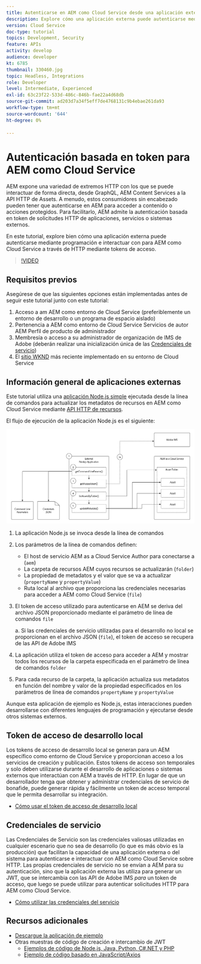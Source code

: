 ```yaml
---
title: Autenticarse en AEM como Cloud Service desde una aplicación externa
description: Explore cómo una aplicación externa puede autenticarse mediante programación e interactuar con AEM como Cloud Service a través de HTTP mediante Tokens de acceso de desarrollo local y credenciales de servicio.
version: Cloud Service
doc-type: tutorial
topics: Development, Security
feature: APIs
activity: develop
audience: developer
kt: 6785
thumbnail: 330460.jpg
topic: Headless, Integrations
role: Developer
level: Intermediate, Experienced
exl-id: 63c23f22-533d-486c-846b-fae22a4d68db
source-git-commit: ad203d7a34f5eff7de4768131c9b4ebae261da93
workflow-type: tm+mt
source-wordcount: '644'
ht-degree: 0%

---
```


# Autenticación basada en token para AEM como Cloud Service

AEM expone una variedad de extremos HTTP con los que se puede interactuar de forma directa, desde GraphQL, AEM Content Services a la API HTTP de Assets. A menudo, estos consumidores sin encabezado pueden tener que autenticarse en AEM para acceder a contenido o acciones protegidos. Para facilitarlo, AEM admite la autenticación basada en token de solicitudes HTTP de aplicaciones, servicios o sistemas externos.

En este tutorial, explore bien cómo una aplicación externa puede autenticarse mediante programación e interactuar con para AEM como Cloud Service a través de HTTP mediante tokens de acceso.

>[!VIDEO](https://video.tv.adobe.com/v/330460/?quality=12&learn=on)

## Requisitos previos

Asegúrese de que las siguientes opciones están implementadas antes de seguir este tutorial junto con este tutorial:

1. Acceso a am AEM como entorno de Cloud Service (preferiblemente un entorno de desarrollo o un programa de espacio aislado)
1. Pertenencia a AEM como entorno de Cloud Service Servicios de autor AEM Perfil de producto de administrador
1. Membresía o acceso a su administrador de organización de IMS de Adobe (deberán realizar una inicialización única de las [Credenciales de servicio](./service-credentials.md))
1. El [sitio WKND](https://github.com/adobe/aem-guides-wknd) más reciente implementado en su entorno de Cloud Service

## Información general de aplicaciones externas

Este tutorial utiliza una [aplicación Node.js simple](./assets/aem-guides_token-authentication-external-application.zip) ejecutada desde la línea de comandos para actualizar los metadatos de recursos en AEM como Cloud Service mediante [API HTTP de recursos](https://experienceleague.adobe.com/docs/experience-manager-cloud-service/assets/admin/mac-api-assets.html).

El flujo de ejecución de la aplicación Node.js es el siguiente:

![Aplicación externa](./assets/overview/external-application.png)

1. La aplicación Node.js se invoca desde la línea de comandos
1. Los parámetros de la línea de comandos definen:
   + El host de servicio AEM as a Cloud Service Author para conectarse a (`aem`)
   + La carpeta de recursos AEM cuyos recursos se actualizarán (`folder`)
   + La propiedad de metadatos y el valor que se va a actualizar (`propertyName` y `propertyValue`)
   + Ruta local al archivo que proporciona las credenciales necesarias para acceder a AEM como Cloud Service (`file`)
1. El token de acceso utilizado para autenticarse en AEM se deriva del archivo JSON proporcionado mediante el parámetro de línea de comandos `file`

   a. Si las credenciales de servicio utilizadas para el desarrollo no local se proporcionan en el archivo JSON (`file`), el token de acceso se recupera de las API de Adobe IMS
1. La aplicación utiliza el token de acceso para acceder a AEM y mostrar todos los recursos de la carpeta especificada en el parámetro de línea de comandos `folder`
1. Para cada recurso de la carpeta, la aplicación actualiza sus metadatos en función del nombre y valor de la propiedad especificados en los parámetros de línea de comandos `propertyName` y `propertyValue`

Aunque esta aplicación de ejemplo es Node.js, estas interacciones pueden desarrollarse con diferentes lenguajes de programación y ejecutarse desde otros sistemas externos.

## Token de acceso de desarrollo local

Los tokens de acceso de desarrollo local se generan para un AEM específico como entorno de Cloud Service y proporcionan acceso a los servicios de creación y publicación.  Estos tokens de acceso son temporales y solo deben utilizarse durante el desarrollo de aplicaciones o sistemas externos que interactúan con AEM a través de HTTP. En lugar de que un desarrollador tenga que obtener y administrar credenciales de servicio de bonafide, puede generar rápida y fácilmente un token de acceso temporal que le permita desarrollar su integración.

+ [Cómo usar el token de acceso de desarrollo local](./local-development-access-token.md)

## Credenciales de servicio

Las Credenciales de Servicio son las credenciales valiosas utilizadas en cualquier escenario que no sea de desarrollo (lo que es más obvio es la producción) que facilitan la capacidad de una aplicación externa o del sistema para autenticarse e interactuar con AEM como Cloud Service sobre HTTP. Las propias credenciales de servicio no se envían a AEM para su autenticación, sino que la aplicación externa las utiliza para generar un JWT, que se intercambia con las API de Adobe IMS _para_ un token de acceso, que luego se puede utilizar para autenticar solicitudes HTTP para AEM como Cloud Service.

+ [Cómo utilizar las credenciales del servicio](./service-credentials.md)

## Recursos adicionales

+ [Descargue la aplicación de ejemplo](./assets/aem-guides_token-authentication-external-application.zip)
+ Otras muestras de código de creación e intercambio de JWT
   + [Ejemplos de código de Node.js, Java, Python, C#.NET y PHP](https://www.adobe.io/authentication/auth-methods.html#!AdobeDocs/adobeio-auth/master/JWT/samples/samples.md)
   + [Ejemplo de código basado en JavaScript/Axios](https://github.com/adobe/aemcs-api-client-lib)
